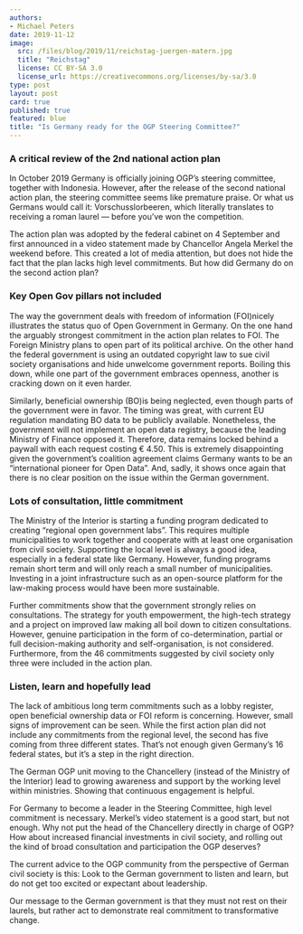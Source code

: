 ```yaml
---
authors:
- Michael Peters
date: 2019-11-12
image:
  src: /files/blog/2019/11/reichstag-juergen-matern.jpg
  title: "Reichstag"
  license: CC BY-SA 3.0
  license_url: https://creativecommons.org/licenses/by-sa/3.0
type: post
layout: post
card: true
published: true
featured: blue
title: "Is Germany ready for the OGP Steering Committee?"
---
```

### A critical review of the 2nd national action plan

In October 2019 Germany is officially joining OGP’s steering committee, together with Indonesia. However, after the release of the second national action plan, the steering committee seems like premature praise. Or what us Germans would call it: Vorschusslorbeeren, which literally translates to receiving a roman laurel — before you’ve won the competition.

The action plan was adopted by the federal cabinet on 4 September and first announced in a video statement made by Chancellor Angela Merkel the weekend before. This created a lot of media attention, but does not hide the fact that the plan lacks high level commitments. But how did Germany do on the second action plan?

### Key Open Gov pillars not included

The way the government deals with freedom of information (FOI)nicely illustrates the status quo of Open Government in Germany. On the one hand the arguably strongest commitment in the action plan relates to FOI. The Foreign Ministry plans to open part of its political archive. On the other hand the federal government is using an outdated copyright law to sue civil society organisations and hide unwelcome government reports. Boiling this down, while one part of the government embraces openness, another is cracking down on it even harder.

Similarly, beneficial ownership (BO)is being neglected, even though parts of the government were in favor. The timing was great, with current EU regulation mandating BO data to be publicly available. Nonetheless, the government will not implement an open data registry, because the leading Ministry of Finance opposed it. Therefore, data remains locked behind a paywall with each request costing € 4.50. This is extremely disappointing given the government’s coalition agreement claims Germany wants to be an “international pioneer for Open Data”. And, sadly, it shows once again that there is no clear position on the issue within the German government.

### Lots of consultation, little commitment

The Ministry of the Interior is starting a funding program dedicated to creating “regional open government labs”. This requires multiple municipalities to work together and cooperate with at least one organisation from civil society. Supporting the local level is always a good idea, especially in a federal state like Germany. However, funding programs remain short term and will only reach a small number of municipalities. Investing in a joint infrastructure such as an open-source platform for the law-making process would have been more sustainable.

Further commitments show that the government strongly relies on consultations. The strategy for youth empowerment, the high-tech strategy and a project on improved law making all boil down to citizen consultations. However, genuine participation in the form of co-determination, partial or full decision-making authority and self-organisation, is not considered. Furthermore, from the 46 commitments suggested by civil society only three were included in the action plan.

### Listen, learn and hopefully lead

The lack of ambitious long term commitments such as a lobby register, open beneficial ownership data or FOI reform is concerning. However, small signs of improvement can be seen. While the first action plan did not include any commitments from the regional level, the second has five coming from three different states. That’s not enough given Germany’s 16 federal states, but it’s a step in the right direction.

The German OGP unit moving to the Chancellery (instead of the Ministry of the Interior) lead to growing awareness and support by the working level within ministries. Showing that continuous engagement is helpful.

For Germany to become a leader in the Steering Committee, high level commitment is necessary. Merkel’s video statement is a good start, but not enough. Why not put the head of the Chancellery directly in charge of OGP? How about increased financial investments in civil society, and rolling out the kind of broad consultation and participation the OGP deserves?

The current advice to the OGP community from the perspective of German civil society is this: Look to the German government to listen and learn, but do not get too excited or expectant about leadership.

Our message to the German government is that they must not rest on their laurels, but rather act to demonstrate real commitment to transformative change.
